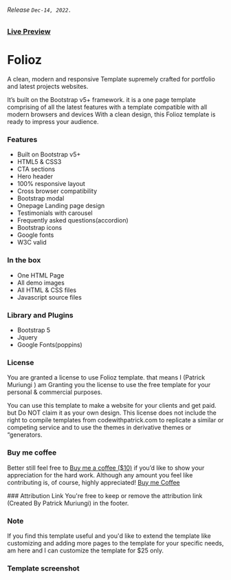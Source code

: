 ###### Release ```Dec-14, 2022.```

### [Live Preview](https://muriungipatrick.github.io/folioz)




# Folioz
 A clean, modern and responsive Template supremely crafted for portfolio and latest projects websites.

It’s built on the Bootstrap v5+ framework. it is a one page template comprising of all the latest features with a template compatible with all modern browsers and devices With a clean design, this Folioz template is ready to impress your audience.

### Features

- Built on Bootstrap v5+
- HTML5 & CSS3
- CTA sections
- Hero header
- 100% responsive layout
- Cross browser compatibility
- Bootstrap modal
- Onepage Landing page design
- Testimonials with carousel
- Frequently asked questions(accordion)
- Bootstrap icons
- Google fonts
- W3C valid


### In the box

- One HTML Page
- All demo images
- All HTML & CSS files
- Javascript source files


### Library and Plugins

- Bootstrap 5
- Jquery
- Google Fonts(poppins)


### License

You are granted a license to use Folioz template. that means I (Patrick Muriungi ) am Granting you the license to use the free template for your personal & commercial purposes.

You can use this template to make a website for your clients and get paid. but Do NOT claim it as your own design. This license does not include the right to compile templates from codewithpatrick.com to replicate a similar or competing service and to use the themes in derivative themes or “generators.

### Buy me coffee

Better still feel free to [Buy me a coffee ($10)](https://www.buymeacoffee.com/muriungipatrick) if you’d like to show your appreciation for the hard work. Although any amount you feel like contributing is, of course, highly appreciated! 
[Buy me Coffee](https://www.buymeacoffee.com/muriungipatrick)

###<!--[if lt IE 9]><![endif]--> Attribution Link
You're free to keep or remove the attribution link (Created By Patrick Muriungi) in the footer.

### Note
If you find this template useful and you'd like to extend the template like customizing and adding more pages to the template for your specific needs, am here and I can customize the template for $25 only.

### Template screenshot 






